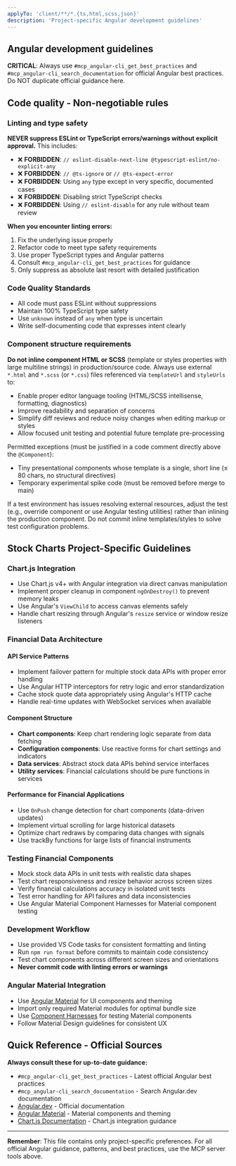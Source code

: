 ```yaml
---
applyTo: 'client/**/*.{ts,html,scss,json}'
description: 'Project-specific Angular development guidelines'
---
```


## Angular development guidelines

**CRITICAL**: Always use `#mcp_angular-cli_get_best_practices` and `#mcp_angular-cli_search_documentation` for official Angular best practices. Do NOT duplicate official guidance here.

## Code quality - Non-negotiable rules

### Linting and type safety

**NEVER suppress ESLint or TypeScript errors/warnings without explicit approval.** This includes:

- ❌ **FORBIDDEN**: `// eslint-disable-next-line @typescript-eslint/no-explicit-any`
- ❌ **FORBIDDEN**: `// @ts-ignore` or `// @ts-expect-error`
- ❌ **FORBIDDEN**: Using `any` type except in very specific, documented cases
- ❌ **FORBIDDEN**: Disabling strict TypeScript checks
- ❌ **FORBIDDEN**: Using `// eslint-disable` for any rule without team review

**When you encounter linting errors:**
1. Fix the underlying issue properly
2. Refactor code to meet type safety requirements
3. Use proper TypeScript types and Angular patterns
4. Consult `#mcp_angular-cli_get_best_practices` for guidance
5. Only suppress as absolute last resort with detailed justification

### Code Quality Standards

- All code must pass ESLint without suppressions
- Maintain 100% TypeScript type safety
- Use `unknown` instead of `any` when type is uncertain
- Write self-documenting code that expresses intent clearly

### Component structure requirements

**Do not inline component HTML or SCSS** (template or styles properties with large multiline strings) in production/source code. Always use external `*.html` and `*.scss` (or `*.css`) files referenced via `templateUrl` and `styleUrls` to:

- Enable proper editor language tooling (HTML/SCSS intellisense, formatting, diagnostics)
- Improve readability and separation of concerns
- Simplify diff reviews and reduce noisy changes when editing markup or styles
- Allow focused unit testing and potential future template pre-processing

Permitted exceptions (must be justified in a code comment directly above the `@Component`):
- Tiny presentational components whose template is a single, short line (≤ 80 chars, no structural directives)
- Temporary experimental spike code (must be removed before merge to main)

If a test environment has issues resolving external resources, adjust the test (e.g., override component or use Angular testing utilities) rather than inlining the production component. Do not commit inline templates/styles to solve test configuration problems.

## Stock Charts Project-Specific Guidelines

### Chart.js Integration

- Use Chart.js v4+ with Angular integration via direct canvas manipulation
- Implement proper cleanup in component `ngOnDestroy()` to prevent memory leaks
- Use Angular's `ViewChild` to access canvas elements safely
- Handle chart resizing through Angular's `resize` service or window resize listeners

### Financial Data Architecture

#### API Service Patterns
- Implement failover pattern for multiple stock data APIs with proper error handling
- Use Angular HTTP interceptors for retry logic and error standardization
- Cache stock quote data appropriately using Angular's HTTP cache
- Handle real-time updates with WebSocket services when available

#### Component Structure
- **Chart components**: Keep chart rendering logic separate from data fetching
- **Configuration components**: Use reactive forms for chart settings and indicators
- **Data services**: Abstract stock data APIs behind service interfaces
- **Utility services**: Financial calculations should be pure functions in services

#### Performance for Financial Applications
- Use `OnPush` change detection for chart components (data-driven updates)
- Implement virtual scrolling for large historical datasets
- Optimize chart redraws by comparing data changes with signals
- Use trackBy functions for large lists of financial instruments

### Testing Financial Components

- Mock stock data APIs in unit tests with realistic data shapes
- Test chart responsiveness and resize behavior across screen sizes
- Verify financial calculations accuracy in isolated unit tests
- Test error handling for API failures and data inconsistencies
- Use Angular Material Component Harnesses for Material component testing

### Development Workflow

- Use provided VS Code tasks for consistent formatting and linting
- Run `npm run format` before commits to maintain code consistency
- Test chart components across different screen sizes and orientations
- **Never commit code with linting errors or warnings**

### Angular Material Integration

- Use [Angular Material](https://material.angular.dev/guide/) for UI components and theming
- Import only required Material modules for optimal bundle size
- Use [Component Harnesses](https://material.angular.dev/guide/using-component-harnesses) for testing Material components
- Follow Material Design guidelines for consistent UX

## Quick Reference - Official Sources

**Always consult these for up-to-date guidance:**

- `#mcp_angular-cli_get_best_practices` - Latest official Angular best practices
- `#mcp_angular-cli_search_documentation` - Search Angular.dev documentation
- [Angular.dev](https://angular.dev/) - Official documentation
- [Angular Material](https://material.angular.dev/) - Material components and theming
- [Chart.js Documentation](https://www.chartjs.org/docs) - Chart.js integration guidance

---

**Remember**: This file contains only project-specific preferences. For all official Angular guidance, patterns, and best practices, use the MCP server tools above.
